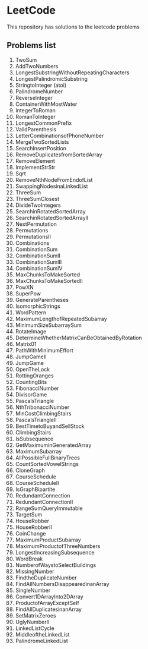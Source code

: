 # LeetCode

This repository has solutions to the leetcode problems

## Problems list

1. TwoSum
2. AddTwoNumbers
3. LongestSubstringWithoutRepeatingCharacters
4. LongestPalindromicSubstring
5. StringtoInteger (atoi)
6. PalindromeNumber
7. ReverseInteger
8. ContainerWithMostWater
9. IntegerToRoman
10. RomanToInteger
11. LongestCommonPrefix
12. ValidParenthesis
13. LetterCombinationsofPhoneNumber
14. MergeTwoSortedLists
15. SearchInsertPosition
16. RemoveDuplicatesfromSortedArray
17. RemoveElement
18. ImplementStrStr
19. Sqrt
20. RemoveNthNodeFromEndofList
21. SwappingNodesinaLinkedList
22. ThreeSum
23. ThreeSumClosest
24. DivideTwoIntegers
25. SearchinRotatedSortedArray
26. SearchinRotatedSortedArrayII
27. NextPermutation
28. Permutations
29. PermutationsII
30. Combinations
31. CombinationSum
32. CombinationSumII
33. CombinationSumIII
34. CombinationSumIV
35. MaxChunksToMakeSorted
36. MaxChunksToMakeSortedII
37. PowXN
38. SuperPow
39. GenerateParentheses
40. IsomorphicStrings
41. WordPattern
42. MaximumLengthofRepeatedSubarray
43. MinimumSizeSubarraySum
44. RotateImage
45. DetermineWhetherMatrixCanBeObtainedByRotation
46. Matrix01
47. PathWithMinimumEffort
48. JumpGameII
49. JumpGame
50. OpenTheLock
51. RottingOranges
52. CountingBits
53. FibonacciNumber
54. DivisorGame
55. PascalsTriangle
56. NthTribonacciNumber
57. MinCostClimbingStairs
58. PascalsTriangleII
59. BestTimetoBuyandSellStock
60. ClimbingStairs
61. IsSubsequence
62. GetMaximuminGeneratedArray
63. MaximumSubarray
64. AllPossibleFullBinaryTrees
65. CountSortedVowelStrings
66. CloneGraph
67. CourseSchedule
68. CourseScheduleII
69. IsGraphBipartite
70. RedundantConnection
71. RedundantConnectionII
72. RangeSumQueryImmutable
73. TargetSum
74. HouseRobber
75. HouseRobberII
76. CoinChange
77. MaximumProductSubarray
78. MaximumProductofThreeNumbers
79. LongestIncreasingSubsequence
80. WordBreak
81. NumberofWaystoSelectBuildings
82. MissingNumber
83. FindtheDuplicateNumber
84. FindAllNumbersDisappearedinanArray
85. SingleNumber
86. Convert1DArrayInto2DArray
87. ProductofArrayExceptSelf
88. FindAllDuplicatesinanArray
89. SetMatrixZeroes
90. UglyNumberII
91. LinkedListCycle
92. MiddleoftheLinkedList
93. PalindromeLinkedList